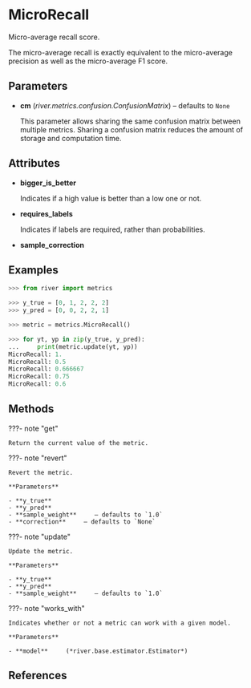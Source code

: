# MicroRecall

Micro-average recall score.

The micro-average recall is exactly equivalent to the micro-average precision as well as the micro-average F1 score.

## Parameters

- **cm** (*river.metrics.confusion.ConfusionMatrix*) – defaults to `None`

    This parameter allows sharing the same confusion matrix between multiple metrics. Sharing a confusion matrix reduces the amount of storage and computation time.


## Attributes

- **bigger_is_better**

    Indicates if a high value is better than a low one or not.

- **requires_labels**

    Indicates if labels are required, rather than probabilities.

- **sample_correction**


## Examples

```python
>>> from river import metrics

>>> y_true = [0, 1, 2, 2, 2]
>>> y_pred = [0, 0, 2, 2, 1]

>>> metric = metrics.MicroRecall()

>>> for yt, yp in zip(y_true, y_pred):
...     print(metric.update(yt, yp))
MicroRecall: 1.
MicroRecall: 0.5
MicroRecall: 0.666667
MicroRecall: 0.75
MicroRecall: 0.6
```

## Methods

???- note "get"

    Return the current value of the metric.

    
???- note "revert"

    Revert the metric.

    **Parameters**

    - **y_true**    
    - **y_pred**    
    - **sample_weight**     – defaults to `1.0`    
    - **correction**     – defaults to `None`    
    
???- note "update"

    Update the metric.

    **Parameters**

    - **y_true**    
    - **y_pred**    
    - **sample_weight**     – defaults to `1.0`    
    
???- note "works_with"

    Indicates whether or not a metric can work with a given model.

    **Parameters**

    - **model**     (*river.base.estimator.Estimator*)    
    
## References

[^1]: [Why are precision, recall and F1 score equal when using micro averaging in a multi-class problem?](https://simonhessner.de/why-are-precision-recall-and-f1-score-equal-when-using-micro-averaging-in-a-multi-class-problem/)

